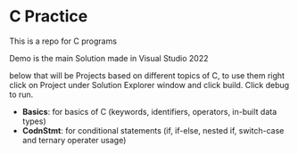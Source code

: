 # C Practice

This is a repo for C programs 


Demo is the main Solution made in Visual Studio 2022

below that will be Projects based on different topics of C, to use them right click on Project under Solution Explorer window and click build. Click debug to run. 
- **Basics**: for basics of C (keywords, identifiers, operators, in-built data types)
- **CodnStmt**: for conditional statements (if, if-else, nested if, switch-case and ternary operater usage)
